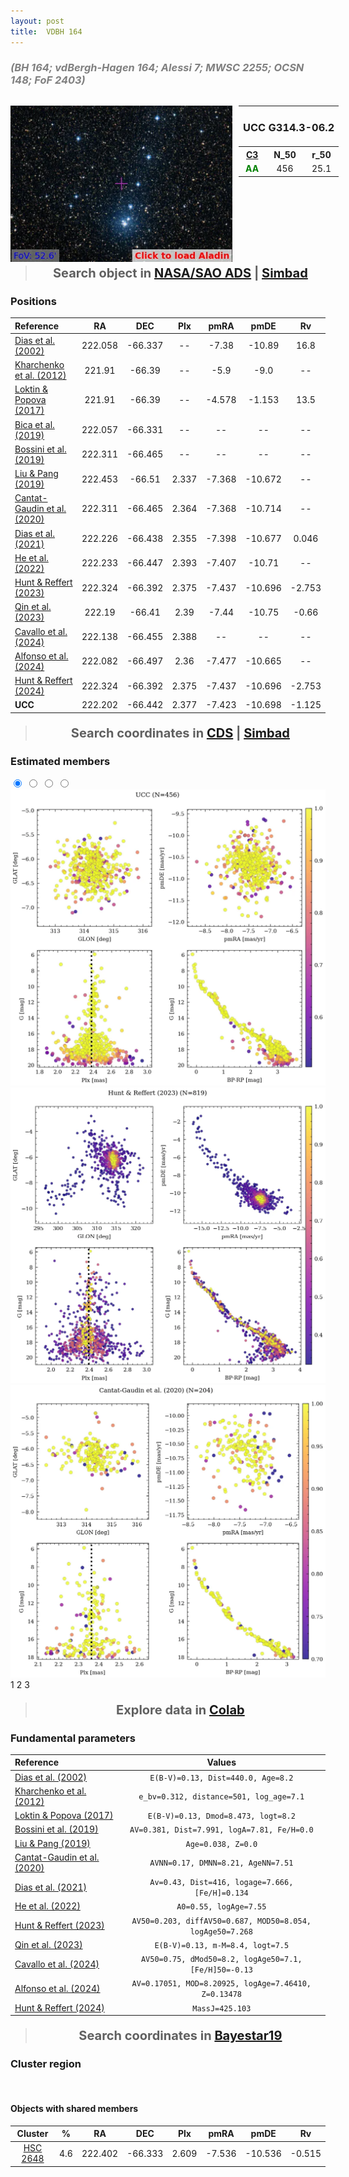 ```yaml
---
layout: post
title:  VDBH 164
---
```

<h3><span style="color: #808080;"><i>(BH 164; vdBergh-Hagen 164; Alessi 7; MWSC 2255; OCSN 148; FoF 2403)</i></span></h3><div style="display: flex; justify-content: space-between; width:720px;height:250px">
<div style="text-align: center;">

<!-- Static image + data attributes for FOV and target -->
<img id="aladin_img"
     data-umami-event="aladin_load"
     src="https://raw.githubusercontent.com/ucc23/Q4N/main/plots/vdbh164_aladin.webp"
     alt="Click to load Aladin Lite" 
     style="width:355px;height:250px; cursor: pointer;"
     data-fov="0.837" 
     data-target="222.202 -66.442"/>
<!-- Div to contain Aladin Lite viewer -->
<div id="aladin-lite-div" style="width:355px;height:250px;display:none;"></div>
<!-- Aladin Lite script (will be loaded after the image is clicked) -->
<script src="{{ site.baseurl }}/scripts/aladin_load.js"></script>

</div>
<!-- Left block -->

<table style="width:355px;height:250px;">
  <!-- Row 1 (title) -->
  <tr>
    <td colspan="5"><h3>UCC G314.3-06.2</h3></td>
  </tr>
  <!-- Row 2 -->
  <tr>
    <th style="text-align: center;"><a href="https://ucc.ar/faq#what-is-the-c3-parameter" title="Combined class">C3</a></th>
    <th style="text-align: center;"><div title="Stars with membership probability >50%">N_50</div></th>
    <th style="text-align: center;"><div title="Radius that contains half the members [arcmin]">r_50</div></th>
  </tr>
  <!-- Row 3 -->
  <tr>
    <td style="text-align: center;"><span style="color: green; font-weight: bold;">A</span><span style="color: green; font-weight: bold;">A</span></td>
    <td style="text-align: center;">456</td>
    <td style="text-align: center;">25.1</td>
  </tr>
</table>
</div>

> <p style="text-align:center; font-weight: bold; font-size:20px">Search object in <a data-umami-event="nasa_search" href="https://ui.adsabs.harvard.edu/search/q=%20collection%3Aastronomy%20body%3A%22VDBH%20164%22&sort=date%20desc%2C%20bibcode%20desc&p_=0" target="_blank">NASA/SAO ADS</a> | <a data-umami-event="simbad_search" href="https://simbad.cds.unistra.fr/simbad/sim-id-refs?Ident=vdbh164" target="_blank">Simbad</a></p>


### Positions

| Reference    | RA    | DEC   | Plx  | pmRA  | pmDE   |  Rv  |
| :---         | :---: | :---: | :---: | :---: | :---: | :---: |
|[Dias et al. (2002)](https://ui.adsabs.harvard.edu/abs/2002A%26A...389..871D) | 222.058 | -66.337 | -- | -7.38 | -10.89 | 16.8 |
|[Kharchenko et al. (2012)](https://ui.adsabs.harvard.edu/abs/2012A%26A...543A.156K) | 221.91 | -66.39 | -- | -5.9 | -9.0 | -- |
|[Loktin & Popova (2017)](https://ui.adsabs.harvard.edu/abs/2017AstBu..72..257L) | 221.91 | -66.39 | -- | -4.578 | -1.153 | 13.5 |
|[Bica et al. (2019)](https://ui.adsabs.harvard.edu/abs/2019AJ....157...12B) | 222.057 | -66.331 | -- | -- | -- | -- |
|[Bossini et al. (2019)](https://ui.adsabs.harvard.edu/abs/2019A%26A...623A.108B) | 222.311 | -66.465 | -- | -- | -- | -- |
|[Liu & Pang (2019)](https://ui.adsabs.harvard.edu/abs/2019ApJS..245...32L) | 222.453 | -66.51 | 2.337 | -7.368 | -10.672 | -- |
|[Cantat-Gaudin et al. (2020)](https://ui.adsabs.harvard.edu/abs/2020A%26A...640A...1C) | 222.311 | -66.465 | 2.364 | -7.368 | -10.714 | -- |
|[Dias et al. (2021)](https://ui.adsabs.harvard.edu/abs/2021MNRAS.504..356D) | 222.226 | -66.438 | 2.355 | -7.398 | -10.677 | 0.046 |
|[He et al. (2022)](https://ui.adsabs.harvard.edu/abs/2022ApJS..262....7H) | 222.233 | -66.447 | 2.393 | -7.407 | -10.71 | -- |
|[Hunt & Reffert (2023)](https://ui.adsabs.harvard.edu/abs/2023A%26A...673A.114H) | 222.324 | -66.392 | 2.375 | -7.437 | -10.696 | -2.753 |
|[Qin et al. (2023)](https://ui.adsabs.harvard.edu/abs/2023ApJS..265...12Q) | 222.19 | -66.41 | 2.39 | -7.44 | -10.75 | -0.66 |
|[Cavallo et al. (2024)](https://ui.adsabs.harvard.edu/abs/2024AJ....167...12C) | 222.138 | -66.455 | 2.388 | -- | -- | -- |
|[Alfonso et al. (2024)](https://ui.adsabs.harvard.edu/abs/2024A%26A...689A..18A) | 222.082 | -66.497 | 2.36 | -7.477 | -10.665 | -- |
|[Hunt & Reffert (2024)](https://ui.adsabs.harvard.edu/abs/2024A%26A...686A..42H) | 222.324 | -66.392 | 2.375 | -7.437 | -10.696 | -2.753 |
| **UCC** |222.202 | -66.442 | 2.377 | -7.423 | -10.698 | -1.125 |

> <p style="text-align:center; font-weight: bold; font-size:20px">Search coordinates in <a data-umami-event="cds_coord_search" href="https://cdsportal.u-strasbg.fr/?target=222.202,-66.442" target="_blank">CDS</a> | <a data-umami-event="simbad_coord_search" href="https://simbad.cds.unistra.fr/mobile/object_list.html?coord=222.202%20-66.442&output=json&radius=5&userEntry=vdbh164" target="_blank">Simbad</a></p>

### Estimated members

<div class="carousel">
<input type="radio" name="radio-btn" id="slide1" checked>
<input type="radio" name="radio-btn" id="slide1">
<input type="radio" name="radio-btn" id="slide2">
<input type="radio" name="radio-btn" id="slide3">
<div class="slides">
<div class="slide">
<a href="https://raw.githubusercontent.com/ucc23/Q4N/main/plots/UCC/vdbh164.webp" target="_blank">
<img src="https://raw.githubusercontent.com/ucc23/Q4N/main/plots/UCC/vdbh164.webp" alt="VDBH 164 UCC">
</a>
</div>
<div class="slide">
<a href="https://raw.githubusercontent.com/ucc23/Q4N/main/plots/HUNT23/vdbh164.webp" target="_blank">
<img src="https://raw.githubusercontent.com/ucc23/Q4N/main/plots/HUNT23/vdbh164.webp" alt="VDBH 164 HUNT23">
</a>
</div>
<div class="slide">
<a href="https://raw.githubusercontent.com/ucc23/Q4N/main/plots/CANTAT20/vdbh164.webp" target="_blank">
<img src="https://raw.githubusercontent.com/ucc23/Q4N/main/plots/CANTAT20/vdbh164.webp" alt="VDBH 164 CANTAT20">
</a>
</div>
</div>
<div class="indicators">
<label for="slide1">1</label>
<label for="slide2">2</label>
<label for="slide3">3</label>
</div>
</div>


> <p style="text-align:center; font-weight: bold; font-size:20px">Explore data in <a data-umami-event="colab" href="https://colab.research.google.com/github/ucc23/ucc/blob/main/assets/notebook.ipynb" target="_blank">Colab</a></p>


### Fundamental parameters

| Reference |  Values |
| :---      |  :---:  |
| [Dias et al. (2002)](https://ui.adsabs.harvard.edu/abs/2002A%26A...389..871D) | `E(B-V)=0.13, Dist=440.0, Age=8.2` |
| [Kharchenko et al. (2012)](https://ui.adsabs.harvard.edu/abs/2012A%26A...543A.156K) | `e_bv=0.312, distance=501, log_age=7.1` |
| [Loktin & Popova (2017)](https://ui.adsabs.harvard.edu/abs/2017AstBu..72..257L) | `E(B-V)=0.13, Dmod=8.473, logt=8.2` |
| [Bossini et al. (2019)](https://ui.adsabs.harvard.edu/abs/2019A%26A...623A.108B) | `AV=0.381, Dist=7.991, logA=7.81, Fe/H=0.0` |
| [Liu & Pang (2019)](https://ui.adsabs.harvard.edu/abs/2019ApJS..245...32L) | `Age=0.038, Z=0.0` |
| [Cantat-Gaudin et al. (2020)](https://ui.adsabs.harvard.edu/abs/2020A%26A...640A...1C) | `AVNN=0.17, DMNN=8.21, AgeNN=7.51` |
| [Dias et al. (2021)](https://ui.adsabs.harvard.edu/abs/2021MNRAS.504..356D) | `Av=0.43, Dist=416, logage=7.666, [Fe/H]=0.134` |
| [He et al. (2022)](https://ui.adsabs.harvard.edu/abs/2022ApJS..262....7H) | `A0=0.55, logAge=7.55` |
| [Hunt & Reffert (2023)](https://ui.adsabs.harvard.edu/abs/2023A%26A...673A.114H) | `AV50=0.203, diffAV50=0.687, MOD50=8.054, logAge50=7.268` |
| [Qin et al. (2023)](https://ui.adsabs.harvard.edu/abs/2023ApJS..265...12Q) | `E(B-V)=0.13, m-M=8.4, logt=7.5` |
| [Cavallo et al. (2024)](https://ui.adsabs.harvard.edu/abs/2024AJ....167...12C) | `AV50=0.75, dMod50=8.2, logAge50=7.1, [Fe/H]50=-0.13` |
| [Alfonso et al. (2024)](https://ui.adsabs.harvard.edu/abs/2024A%26A...689A..18A) | `AV=0.17051, MOD=8.20925, logAge=7.46410, Z=0.13478` |
| [Hunt & Reffert (2024)](https://ui.adsabs.harvard.edu/abs/2024A%26A...686A..42H) | `MassJ=425.103` |

> <p style="text-align:center; font-weight: bold; font-size:20px">Search coordinates in <a data-umami-event="bayestar" href="http://argonaut.skymaps.info/query?lon=314.296%20&lat=-6.215&coordsys=gal&mapname=bayestar2019" target="_blank">Bayestar19</a></p>


### Cluster region

<html lang="en">
  <body>
    <center>
    <div id="plot-params"
         data-oc-name="vdbh164"
         data-ra-center="222.31"
         data-dec-center="-66.47"
         data-rad-deg="25.1"
         data-plx="2.377">
    </div>
    <div id="plot-container">
        <div id="plot"></div>
    </div>
    <script defer type="module" src="{{ site.baseurl }}/scripts/radec_scatter.js"></script>
    </center>
  </body>
</html>
<br>


#### Objects with shared members

| Cluster | <span title="Percentage of members that this OC shares with the ones listed">%</span>   | RA   | DEC   | Plx   | pmRA  | pmDE  | Rv    |
| :---:   | :-: |:---: | :---: | :---: | :---: | :---: | :---: |
|[HSC 2648](/_clusters/hsc2648/)| 4.6 | 222.402 | -66.333 | 2.609 | -7.536 | -10.536 | -0.515 |